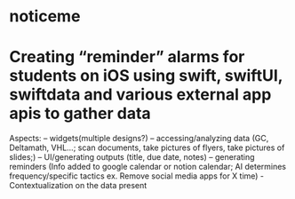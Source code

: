 # noticeme
# Creating “reminder” alarms for students on iOS using swift, swiftUI, swiftdata and various external app apis to gather data

Aspects:
– widgets(multiple designs?)
– accessing/analyzing data (GC, Deltamath, VHL…; scan documents, take pictures of flyers, take pictures of slides;)
– UI/generating outputs (title, due date, notes)
– generating reminders (Info added to google calendar or notion calendar; AI determines frequency/specific tactics ex. Remove social media apps for X time)
-Contextualization on the data present

